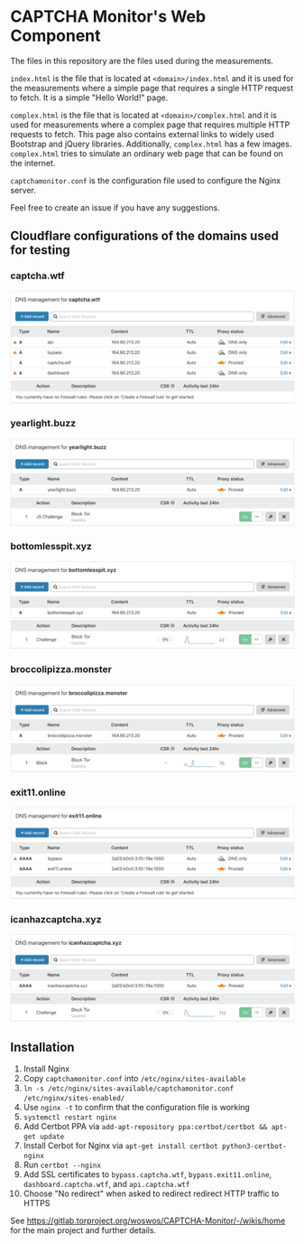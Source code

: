 # CAPTCHA Monitor's Web Component

The files in this repository are the files used during the measurements.

`index.html` is the file that is located at `<domain>/index.html` and it is used 
for the measurements where a simple page that requires a single HTTP 
request to fetch. It is a simple "Hello World!" page.

`complex.html` is the file that is located at `<domain>/complex.html` and it is 
used for measurements where a complex page that requires multiple HTTP requests 
to fetch. This page also contains external links to widely used Bootstrap and 
jQuery libraries. Additionally, `complex.html` has a few images. `complex.html` 
tries to simulate an ordinary web page that can be found on the internet.

`captchamonitor.conf` is the configuration file used to configure the Nginx server.

Feel free to create an issue if you have any suggestions.

## Cloudflare configurations of the domains used for testing
### captcha.wtf
![captcha.wtf DNS configuration](./docs/dns_captcha.wtf.png)
![captcha.wtf firewall configuration](./docs/firewall_captcha.wtf.png)

### yearlight.buzz
![yearlight.buzz DNS configuration](./docs/dns_yearlight.buzz.png)
![yearlight.buzz firewall configuration](./docs/firewall_yearlight.buzz.png)

### bottomlesspit.xyz
![bottomlesspit.xyz DNS configuration](./docs/dns_bottomlesspit.xyz.png)
![bottomlesspit.xyz firewall configuration](./docs/firewall_bottomlesspit.xyz.png)

### broccolipizza.monster
![broccolipizza.monster DNS configuration](./docs/dns_broccolipizza.monster.png)
![broccolipizza.monster firewall configuration](./docs/firewall_broccolipizza.monster.png)

### exit11.online
![exit11.online DNS configuration](./docs/dns_exit11.online.png)
![exit11.online firewall configuration](./docs/firewall_exit11.online.png)

### icanhazcaptcha.xyz
![icanhazcaptcha.xyz DNS configuration](./docs/dns_icanhazcaptcha.xyz.png)
![icanhazcaptcha.xyz firewall configuration](./docs/firewall_icanhazcaptcha.xyz.png)


## Installation
1. Install Nginx
2. Copy `captchamonitor.conf` into `/etc/nginx/sites-available`
3. `ln -s /etc/nginx/sites-available/captchamonitor.conf /etc/nginx/sites-enabled/`
4. Use `nginx -t` to confirm that the configuration file is working
5. `systemctl restart nginx`
6. Add Certbot PPA via `add-apt-repository ppa:certbot/certbot && apt-get update`
7. Install Cerbot for Nginx via `apt-get install certbot python3-certbot-nginx`
8. Run `certbot --nginx`
9. Add SSL certificates to `bypass.captcha.wtf`, `bypass.exit11.online`, 
`dashboard.captcha.wtf`, and `api.captcha.wtf`
10. Choose "No redirect" when asked to redirect redirect HTTP traffic to HTTPS

See https://gitlab.torproject.org/woswos/CAPTCHA-Monitor/-/wikis/home for the 
main project and further details.